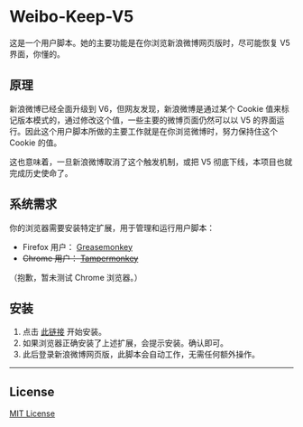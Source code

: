 # Weibo-Keep-V5

这是一个用户脚本。她的主要功能是在你浏览新浪微博网页版时，尽可能恢复 V5 界面，你懂的。

## 原理

新浪微博已经全面升级到 V6，但网友发现，新浪微博是通过某个 Cookie 值来标记版本模式的，通过修改这个值，一些主要的微博页面仍然可以以 V5 的界面运行。因此这个用户脚本所做的主要工作就是在你浏览微博时，努力保持住这个 Cookie 的值。

这也意味着，一旦新浪微博取消了这个触发机制，或把 V5 彻底下线，本项目也就完成历史使命了。

## 系统需求

你的浏览器需要安装特定扩展，用于管理和运行用户脚本：

* Firefox 用户： [Greasemonkey](https://addons.mozilla.org/zh-CN/firefox/addon/greasemonkey/)
* ~~Chrome 用户： [Tampermonkey](https://chrome.google.com/webstore/detail/tampermonkey/dhdgffkkebhmkfjojejmpbldmpobfkfo)~~

（抱歉，暂未测试 Chrome 浏览器。）

## 安装

1. 点击 [此链接](https://rawgit.com/UserScript/Weibo-Keep-V5/master/dist/weibo-keep-v5.user.js) 开始安装。
2. 如果浏览器正确安装了上述扩展，会提示安装。确认即可。
3. 此后登录新浪微博网页版，此脚本会自动工作，无需任何额外操作。

***

## License

[MIT License](http://www.opensource.org/licenses/mit-license.php)
